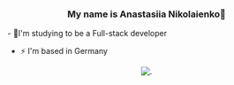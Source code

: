 ### <div align="center">My name is Anastasiia Nikolaienko🌝
</div>  
  
<div  display: flex;
        gab: 20px;>
- 🌱I'm studying to be a Full-stack developer  
   
- ⚡ I'm based in Germany

<div align="center">
  <img src="https://github.com/user-attachments/assets/bd7f2855-5bd0-4a34-b473-5512062576ec" alt=".">
</div>
</div>
